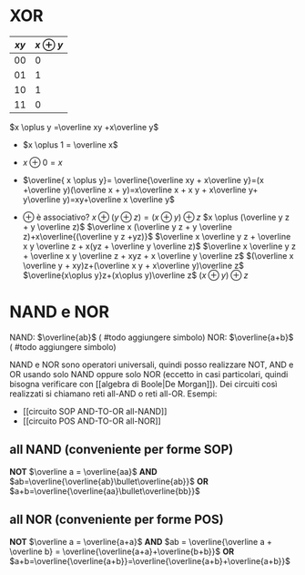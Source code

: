 # XOR

| $xy$ | $x\oplus y$ |
| ---- | ----------- |
| 00   | 0           |
| 01   | 1           |
| 10   | 1           |
| 11   | 0           |
$x \oplus y =\overline xy +x\overline y$
- $x \oplus 1 = \overline x$
- $x \oplus 0 = x$

- $\overline{ x \oplus y}= \overline{\overline xy + x\overline y}=(x +\overline y)(\overline x + y)=x\overline x + x y + x\overline y+ y\overline y)=xy+\overline x \overline y$

- $\oplus$ è associativo?
	$x\oplus (y\oplus z) = (x \oplus y)\oplus z$
	$x \oplus (\overline y z + y \overline z)$
	$\overline x (\overline y z + y \overline z)+x\overline{(\overline y z +yz)}$
	$\overline x \overline y z + \overline x y \overline z + x(yz + \overline y \overline z)$
	$\overline x \overline y z + \overline x y \overline z + xyz + x \overline y \overline z$
	$(\overline x \overline y + xy)z+(\overline x y + x\overline y)\overline z$
	$\overline{x\oplus y}z+(x\oplus y)\overline z$
	$(x\oplus y)\oplus z$

# NAND e NOR
NAND: $\overline{ab}$ ( #todo aggiungere simbolo)
NOR: $\overline{a+b}$ ( #todo aggiungere simbolo)

NAND e NOR sono operatori universali, quindi posso realizzare NOT, AND e OR usando solo NAND oppure solo NOR (eccetto in casi particolari, quindi bisogna verificare con [[algebra di Boole|De Morgan]]). Dei circuiti così realizzati si chiamano reti all-AND o reti all-OR.
Esempi:
- [[circuito SOP AND-TO-OR all-NAND]]
- [[circuito POS AND-TO-OR all-NOR]]
## all NAND (conveniente per forme SOP)
**NOT** $\overline a = \overline{aa}$
**AND** $ab=\overline{\overline{ab}\bullet\overline{ab}}$
**OR** $a+b=\overline{\overline{aa}\bullet\overline{bb}}$
## all NOR (conveniente per forme POS)
**NOT** $\overline a = \overline{a+a}$
**AND** $ab = \overline{\overline a + \overline b} = \overline{\overline{a+a}+\overline{b+b}}$
**OR** $a+b=\overline{\overline{a+b}}=\overline{\overline{a+b}+\overline{a+b}}$
